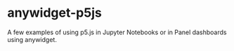 # anywidget-p5js

A few examples of using p5.js in Jupyter Notebooks or in Panel dashboards using anywidget.

